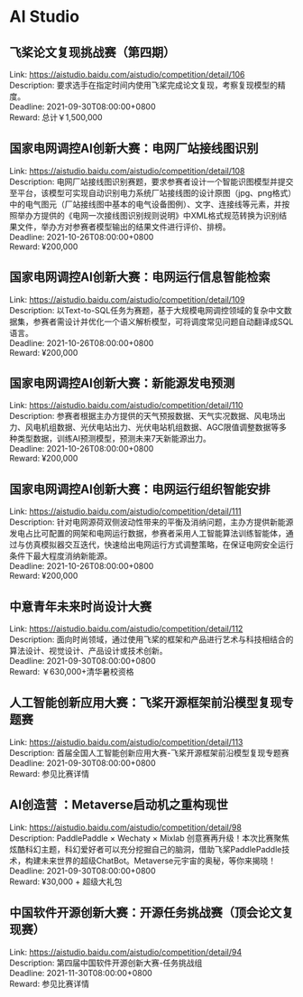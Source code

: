 # AI Studio



## 飞桨论文复现挑战赛（第四期）

Link: https://aistudio.baidu.com/aistudio/competition/detail/106  
Description: 要求选手在指定时间内使用飞桨完成论文复现，考察复现模型的精度。  
Deadline: 2021-09-30T08:00:00+0800  
Reward: 总计￥1,500,000  


## 国家电网调控AI创新大赛：电网厂站接线图识别

Link: https://aistudio.baidu.com/aistudio/competition/detail/108  
Description: 电网厂站接线图识别赛题，要求参赛者设计一个智能识图模型并提交至平台，该模型可实现自动识别电力系统厂站接线图的设计原图（jpg、png格式）中的电气图元（厂站接线图中基本的电气设备图例）、文字、连接线等元素，并按照举办方提供的《电网一次接线图识别规则说明》中XML格式规范转换为识别结果文件，举办方对参赛者模型输出的结果文件进行评价、排榜。  
Deadline: 2021-10-26T08:00:00+0800  
Reward: ¥200,000  


## 国家电网调控AI创新大赛：电网运行信息智能检索

Link: https://aistudio.baidu.com/aistudio/competition/detail/109  
Description: 以Text-to-SQL任务为赛题，基于大规模电网调控领域的复杂中文数据集，参赛者需设计并优化一个语义解析模型，可将调度常见问题自动翻译成SQL语言。  
Deadline: 2021-10-26T08:00:00+0800  
Reward: ¥200,000  


## 国家电网调控AI创新大赛：新能源发电预测

Link: https://aistudio.baidu.com/aistudio/competition/detail/110  
Description: 参赛者根据主办方提供的天气预报数据、天气实况数据、风电场出力、风电机组数据、光伏电站出力、光伏电站机组数据、AGC限值调整数据等多种类型数据，训练AI预测模型，预测未来7天新能源出力。  
Deadline: 2021-10-26T08:00:00+0800  
Reward: ¥200,000  


## 国家电网调控AI创新大赛：电网运行组织智能安排

Link: https://aistudio.baidu.com/aistudio/competition/detail/111  
Description: 针对电网源荷双侧波动性带来的平衡及消纳问题，主办方提供新能源发电占比可配置的网架和电网运行数据，参赛者采用人工智能算法训练智能体，通过与仿真模拟器交互迭代，快速给出电网运行方式调整策略，在保证电网安全运行条件下最大程度消纳新能源。  
Deadline: 2021-10-26T08:00:00+0800  
Reward: ¥200,000  


## 中意青年未来时尚设计大赛

Link: https://aistudio.baidu.com/aistudio/competition/detail/112  
Description: 面向时尚领域，通过使用飞桨的框架和产品进行艺术与科技相结合的算法设计、视觉设计、产品设计或技术创新。  
Deadline: 2021-09-30T08:00:00+0800  
Reward: ￥630,000+清华暑校资格  


## 人工智能创新应用大赛：飞桨开源框架前沿模型复现专题赛

Link: https://aistudio.baidu.com/aistudio/competition/detail/113  
Description: 首届全国人工智能创新应用大赛-飞桨开源框架前沿模型复现专题赛  
Deadline: 2021-09-30T08:00:00+0800  
Reward: 参见比赛详情  


## AI创造营 ：Metaverse启动机之重构现世

Link: https://aistudio.baidu.com/aistudio/competition/detail/98  
Description: PaddlePaddle × Wechaty × Mixlab 创意赛再升级！本次比赛聚焦炫酷科幻主题，科幻爱好者可以充分挖掘自己的脑洞，借助飞桨PaddlePaddle技术，构建未来世界的超级ChatBot。Metaverse元宇宙的奥秘，等你来揭晓！  
Deadline: 2021-09-30T08:00:00+0800  
Reward: ¥30,000 + 超级大礼包  


## 中国软件开源创新大赛：开源任务挑战赛（顶会论文复现赛）

Link: https://aistudio.baidu.com/aistudio/competition/detail/94  
Description: 第四届中国软件开源创新大赛-任务挑战组  
Deadline: 2021-11-30T08:00:00+0800  
Reward: 参见比赛详情  

